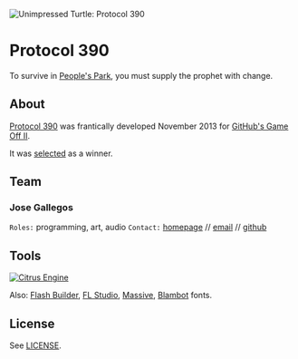 ![Unimpressed Turtle: Protocol 390](https://github.com/josegallegos07/game-off-2013/raw/gh-pages/Protocol390/raw/screenshot.png)

# Protocol 390
To survive in [People's Park](http://www.yelp.com/biz/peoples-park-berkeley-2), you must supply the prophet with change.

## About
[Protocol 390](http://www.unimpressedturtle.com/protocol390.html) was frantically developed November 2013 for [GitHub's Game Off II](https://github.com/github/game-off-2013).

It was [selected](https://github.com/blog/1731-github-game-off-ii-winners) as a winner.

## Team

### Jose Gallegos

`Roles:` programming, art, audio
`Contact:` [homepage](http://josegallegos.info) // [email](mailto:josegallegos07@gmail.com) // [github](http://github.com/josegallegos07)

## Tools

[![Citrus Engine](http://aymericlamboley.fr/blog/wp-content/uploads/2012/11/citrus-logo-2D.png)](https://github.com/DaVikingCode/Citrus-Engine)

Also: [Flash Builder](http://www.adobe.com/products/flash-builder.html), [FL Studio](http://www.image-line.com/flstudio/), [Massive](http://www.native-instruments.com/en/products/komplete/synths/massive/), [Blambot](http://www.blambot.com) fonts.

## License
See [LICENSE](/LICENSE).
